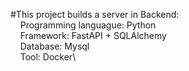 #This project builds a server in Backend:\
    &nbsp;&nbsp;&nbsp;&nbsp;Programming languague: Python\
    &nbsp;&nbsp;&nbsp;&nbsp;Framework: FastAPI + SQLAlchemy\
    &nbsp;&nbsp;&nbsp;&nbsp;Database: Mysql\
    &nbsp;&nbsp;&nbsp;&nbsp;Tool: Docker\

